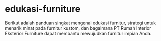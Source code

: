 # edukasi-furniture
Berikut adalah panduan singkat mengenai edukasi furnitur, strategi untuk menarik minat pada furnitur kustom, dan bagaimana PT Rumah Interior Eksterior Furniture dapat membantu mewujudkan furnitur impian Anda.
